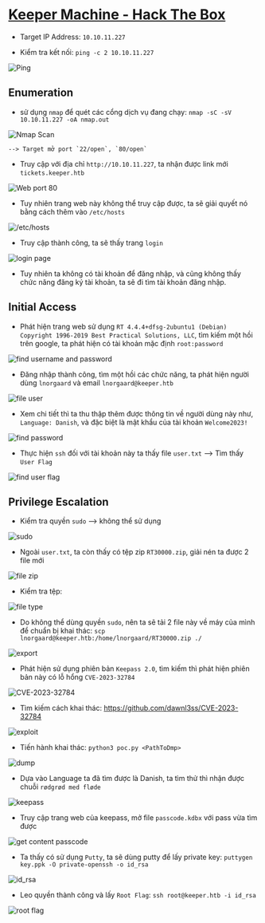 # [Keeper Machine - Hack The Box](https://app.hackthebox.com/machines/Keeper)

- Target IP Address: `10.10.11.227`

- Kiểm tra kết nối: `ping -c 2 10.10.11.227`

![Ping](../img/keeper/image.png)

## Enumeration

- sử dụng `nmap` để quét các cổng dịch vụ đang chạy: `nmap -sC -sV 10.10.11.227 -oA nmap.out`

![Nmap Scan](../img/keeper/image-1.png)

    --> Target mở port `22/open`, `80/open`

- Truy cập với địa chỉ `http://10.10.11.227`, ta nhận được link mới `tickets.keeper.htb`

![Web port 80](../img/keeper/image-2.png)

- Tuy nhiên trang web này không thể truy cập được, ta sẽ giải quyết nó bằng cách thêm vào `/etc/hosts`

![/etc/hosts](../img/keeper/image-3.png)

- Truy cập thành công, ta sẽ thấy trang `login`

![login page](../img/keeper/image-4.png)

- Tuy nhiên ta không có tài khoản để đăng nhập, và cũng không thấy chức năng đăng ký tài khoản, ta sẽ đi tìm tài khoản đăng nhập.

## Initial Access

- Phát hiện trang web sử dụng `RT 4.4.4+dfsg-2ubuntu1 (Debian) Copyright 1996-2019 Best Practical Solutions, LLC`, tìm kiếm một hồi trên google, ta phát hiện có tài khoản mặc định `root:password`

![find username and password](../img/keeper/image-5.png)

- Đăng nhập thành công, tìm một hồi các chức năng, ta phát hiện người dùng `lnorgaard` và email `lnorgaard@keeper.htb`

![file user](../img/keeper/image-6.png)

- Xem chi tiết thì ta thu thập thêm được thông tin về người dùng này như, `Language: Danish`, và đặc biệt là mật khẩu của tài khoản `Welcome2023!`

![find password](../img/keeper/image-7.png)

- Thực hiện `ssh` đối với tài khoản này ta thấy file `user.txt` --> Tìm thấy `User Flag`

![find user flag](../img/keeper/image-8.png)

## Privilege Escalation

- Kiểm tra quyền `sudo` --> không thể sử dụng

![sudo](../img/keeper/image-9.png)

- Ngoài `user.txt`, ta còn thấy có tệp zip `RT30000.zip`, giải nén ta được 2 file mới

![file zip](../img/keeper/image-10.png)

- Kiểm tra tệp:

![file type](../img/keeper/image-11.png)

- Do không thể dùng quyền `sudo`, nên ta sẽ tải 2 file này về máy của mình để chuẩn bị khai thác: `scp lnorgaard@keeper.htb:/home/lnorgaard/RT30000.zip ./`

![export](../img/keeper/image-12.png)

- Phát hiện sử dụng phiên bản `Keepass 2.0`, tìm kiếm thì phát hiện phiên bản này có lỗ hổng `CVE-2023-32784`

![CVE-2023-32784](../img/keeper/image-13.png)

- Tìm kiếm cách khai thác: https://github.com/dawnl3ss/CVE-2023-32784

![exploit](../img/keeper/image-14.png)

- Tiến hành khai thác: `python3 poc.py <PathToDmp>`

![dump](../img/keeper/image-15.png)

- Dựa vào Language ta đã tìm được là Danish, ta tìm thử thì nhận được chuỗi `rødgrød med fløde`

![keepass](../img/keeper/image-16.png)

- Truy cập trang web của keepass, mở file `passcode.kdbx` với pass vừa tìm được

![get content passcode](../img/keeper/image-17.png)

- Ta thấy có sử dụng `Putty`, ta sẽ dùng putty để lấy private key: `puttygen key.ppk -O private-openssh -o id_rsa`

![id_rsa](../img/keeper/image-18.png)

- Leo quyền thành công và lấy `Root Flag`: `ssh root@keeper.htb -i id_rsa`

![root flag](../img/keeper/image-19.png)
